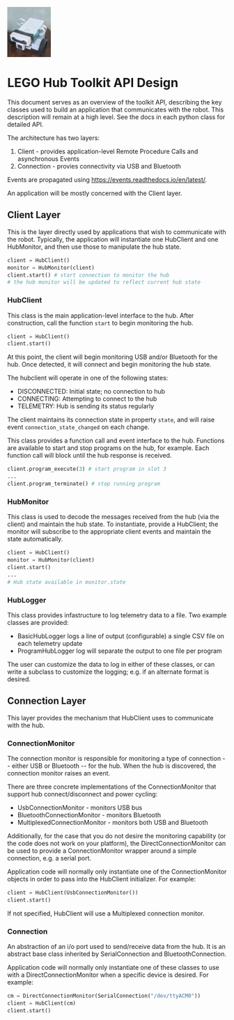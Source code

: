 ![Logo of the project](logo.jpg)

# LEGO Hub Toolkit API Design

This document serves as an overview of the toolkit API, describing the key classes used to build an application that communicates with the robot.   This description will remain at a high level.  See the docs in each python class for detailed API.

The architecture has two layers:
1. Client - provides application-level Remote Procedure Calls and asynchronous Events
2. Connection - provies connectivity via USB and Bluetooth

Events are propagated using https://events.readthedocs.io/en/latest/.

An application will be mostly concerned with the Client layer.

## Client Layer

This is the layer directly used by applications that wish to communicate with the robot.  Typically, the application will instantiate one HubClient and one HubMonitor, and then use those to manipulate the hub state.

````python
client = HubClient()
monitor = HubMonitor(client)
client.start() # start connection to monitor the hub
# the hub monitor will be updated to reflect current hub state
````

### HubClient

This class is the main application-level interface to the hub.  After construction, call the function `start` to begin monitoring the hub.
````python
client = HubClient()
client.start()
````
At this point, the client will begin monitoring USB and/or Bluetooth for the hub.  Once detected, it will connect and begin monitoring the hub state.  

The hubclient will operate in one of the following states:
* DISCONNECTED: Initial state; no connection to hub
* CONNECTING:  Attempting to connect to the hub
* TELEMETRY: Hub is sending its status regularly

The client maintains its connection state in property `state`, and will raise event `connection_state_changed` on each change.

This class provides a function call and event interface to the hub.  Functions are available to start and stop programs on the hub, for example.  Each function call will block until the hub response is received.

````python
client.program_execute(3) # start program in slot 3
...
client.program_terminate() # stop running program
````

### HubMonitor

This class is used to decode the messages received from the hub (via the client) and maintain the hub state.  To instantiate, provide a HubClient; the monitor will subscribe to the appropriate client events and maintain the state automatically.
````python
client = HubClient()
monitor = HubMonitor(client)
client.start()
...
# Hub state available in monitor.state
````

### HubLogger

This class provides infastructure to log telemetry data to a file.  Two example classes are provided:
* BasicHubLogger logs a line of output (configurable) a single CSV file on each telemetry update
* ProgramHubLogger log will separate the output to one file per program

The user can customize the data to log in either of these classes, or can write a subclass to customize the logging; e.g. if an alternate format is desired.

## Connection Layer

This layer provides the mechanism that HubClient uses to communicate with the hub.

### ConnectionMonitor

The connection monitor is responsible for monitoring a type of connection -- either USB or Bluetooth -- for the hub.  When the hub is discovered, the connection monitor raises an event.  

There are three concrete implementations of the ConnectionMonitor that support hub connect/disconnect and power cycling:
* UsbConnectionMonitor - monitors USB bus
* BluetoothConnectionMonitor - monitors Bluetooth
* MultiplexedConnectionMonitor - monitors both USB and Bluetooth

Additionally, for the case that you do not desire the monitoring capability (or the code does not work on your platform), the DirectConnectionMonitor can be used to provide a ConnectionMonitor wrapper around a simple connection, e.g. a serial port.

Application code will normally only instantiate one of the ConnectionMonitor objects in order to pass into the HubClient initializer.  For example:

````python
client = HubClient(UsbConnectionMonitor())
client.start()
````
If not specified, HubClient will use a Multiplexed connection monitor.

### Connection

An abstraction of an i/o port used to send/receive data from the hub.  It is an abstract base class inherited by SerialConnection and BluetoothConnection.

Application code will normally only instantiate one of these classes to use with a DirectConnectionMonitor when a specific device is desired.  For example:
````python
cm = DirectConnectionMonitor(SerialConnection("/dev/ttyACM0"))
client = HubClient(cm)
client.start()
````
